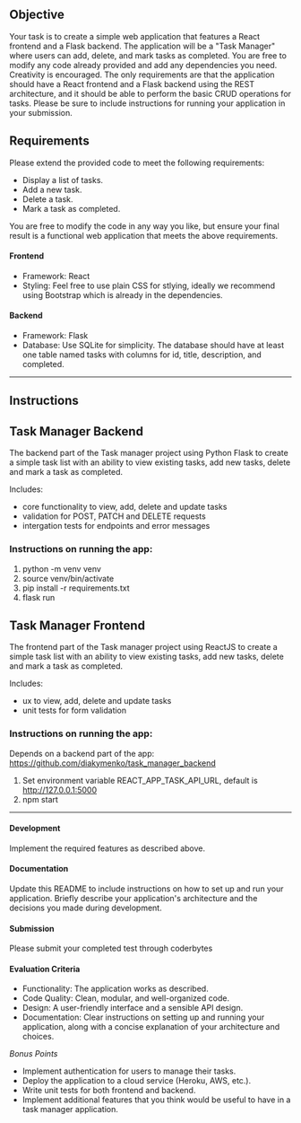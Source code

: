 ## Objective
Your task is to create a simple web application that features a React frontend and a Flask backend. The application will be a "Task Manager" where users can add, delete, and mark tasks as completed. You are free to modify any code already provided and add any dependencies you need. Creativity is encouraged. The only requirements are that the application should have a React frontend and a Flask backend using the REST architecture, and it should be able to perform the basic CRUD operations for tasks. Please be sure to include instructions for running your application in your submission.

## Requirements

Please extend the provided code to meet the following requirements:
* Display a list of tasks.
* Add a new task.
* Delete a task.
* Mark a task as completed.

You are free to modify the code in any way you like, but ensure your final result is a functional web application that meets the above requirements.

#### Frontend

* Framework: React
* Styling: Feel free to use plain CSS for stlying, ideally we recommend using Bootstrap which is already in the dependencies.

#### Backend

* Framework: Flask
* Database: Use SQLite for simplicity. The database should have at least one table named tasks with columns for id, title, description, and completed.

_________________________________________________________________________________________________________________________________
## Instructions

## Task Manager Backend
The backend part of the Task manager project using Python Flask to create a simple task list with an ability to view existing tasks, add new tasks, delete and mark a task as completed. 

Includes:
- core functionality to view, add, delete and update tasks
- validation for POST, PATCH and DELETE requests
- intergation tests for endpoints and error messages

### Instructions on running the app:
1. python -m venv venv
2. source venv/bin/activate
3. pip install -r requirements.txt
4. flask run

## Task Manager Frontend
The frontend part of the Task manager project using ReactJS to create a simple task list with an ability to view existing tasks, add new tasks, delete and mark a task as completed.

Includes:
- ux to view, add, delete and update tasks
- unit tests for form validation

### Instructions on running the app:
Depends on a backend part of the app: https://github.com/diakymenko/task_manager_backend
1. Set environment variable REACT_APP_TASK_API_URL, default is http://127.0.0.1:5000
2. npm start
____________________________________________________________________________________________________________________________
#### Development
Implement the required features as described above.

#### Documentation
Update this README to include instructions on how to set up and run your application.
Briefly describe your application's architecture and the decisions you made during development.

#### Submission
Please submit your completed test through coderbytes

#### Evaluation Criteria

* Functionality: The application works as described.
* Code Quality: Clean, modular, and well-organized code.
* Design: A user-friendly interface and a sensible API design.
* Documentation: Clear instructions on setting up and running your application, along with a concise explanation of your architecture and choices.

*Bonus Points*

* Implement authentication for users to manage their tasks.
* Deploy the application to a cloud service (Heroku, AWS, etc.).
* Write unit tests for both frontend and backend.
* Implement additional features that you think would be useful to have in a task manager application.